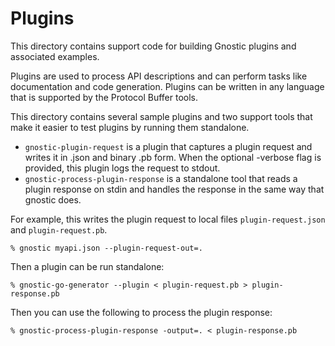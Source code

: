 # Plugins

This directory contains support code for building Gnostic plugins and
associated examples.

Plugins are used to process API descriptions and can perform tasks like
documentation and code generation. Plugins can be written in any language that
is supported by the Protocol Buffer tools.

This directory contains several sample plugins and two support tools that make
it easier to test plugins by running them standalone.

- `gnostic-plugin-request` is a plugin that captures a plugin request and
  writes it in .json and binary .pb form. When the optional -verbose flag is
  provided, this plugin logs the request to stdout.
- `gnostic-process-plugin-response` is a standalone tool that reads a plugin
  response on stdin and handles the response in the same way that gnostic does.

For example, this writes the plugin request to local files
`plugin-request.json` and `plugin-request.pb`.

`% gnostic myapi.json --plugin-request-out=.`

Then a plugin can be run standalone:

`% gnostic-go-generator --plugin < plugin-request.pb > plugin-response.pb`

Then you can use the following to process the plugin response:

`% gnostic-process-plugin-response -output=. < plugin-response.pb`

